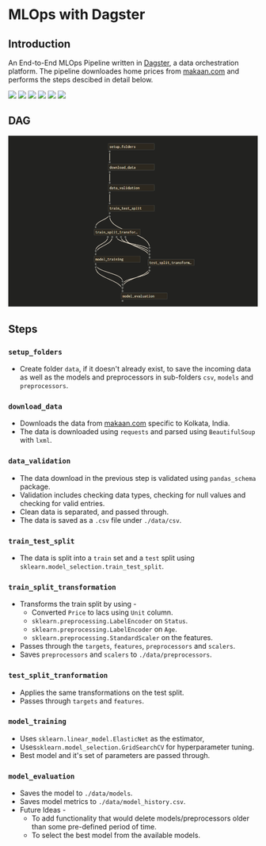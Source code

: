 # MLOps with Dagster

## Introduction

An End-to-End MLOps Pipeline written in [Dagster](https://dagster.io/), a data orchestration platform. The pipeline
downloades home prices from [makaan.com](https://www.makaan.com) and performs the steps descibed in detail below.

![](https://img.shields.io/badge/pandas--schema-0.3.6-brightgreen)
![](https://img.shields.io/badge/requests-2.27.1-green)
![](https://img.shields.io/badge/scikit--learn-1.1.0-yellowgreen)
![](https://img.shields.io/badge/beautifulsoup4-4.11.1-yellow)
![](https://img.shields.io/badge/dagit-0.14.15-orange)
![](https://img.shields.io/badge/dagster-0.14.15-red)


## DAG

![](./images/flowchart.png)

## Steps

### `setup_folders`

* Create folder `data`, if it doesn't already exist, to save the incoming data as well as the models and preprocessors
  in sub-folders `csv`, `models` and `preprocessors`.

### `download_data`

* Downloads the data
  from [makaan.com](https://www.makaan.com/kolkata-residential-property/buy-property-in-kolkata-city?page=1) specific to
  Kolkata, India.
* The data is downloaded using `requests` and parsed using `BeautifulSoup` with `lxml`.

### `data_validation`

* The data download in the previous step is validated using `pandas_schema` package.
* Validation includes checking data types, checking for null values and checking for valid entries.
* Clean data is separated, and passed through.
* The data is saved as a `.csv` file under `./data/csv`.

### `train_test_split`

* The data is split into a `train` set and a `test` split using `sklearn.model_selection.train_test_split`.

### `train_split_transformation`

* Transforms the train split by using -
    * Converted `Price` to lacs using `Unit` column.
    * `sklearn.preprocessing.LabelEncoder` on `Status`.
    * `sklearn.preprocessing.LabelEncoder` on `Age`.
    * `sklearn.preprocessing.StandardScaler` on the features.
* Passes through the `targets`, `features`, `preprocessors` and `scalers`.
* Saves `preprocessors` and `scalers` to `./data/preprocessors`.

### `test_split_tranformation`

* Applies the same transformations on the test split.
* Passes through `targets` and `features`.

### `model_training`

* Uses `sklearn.linear_model.ElasticNet` as the estimator,
* Uses`sklearn.model_selection.GridSearchCV` for hyperparameter tuning.
* Best model and it's set of parameters are passed through.

### `model_evaluation`

* Saves the model to `./data/models`.
* Saves model metrics to `./data/model_history.csv`.
* Future Ideas - 
  * To add functionality that would delete models/preprocessors older than some pre-defined period of time.
  * To select the best model from the available models.